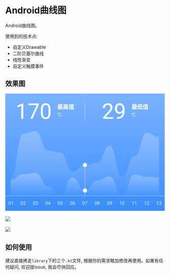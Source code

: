 # Android曲线图

Android曲线图。

使用到的技术点:
- 自定义Drawable
- 二阶贝塞尔曲线
- 线性渐变
- 自定义触摸事件

## 效果图

![](./art/plain.png)

![](./art/touch.gif)

![](./art/zoom.gif)

## 如何使用

建议直接拷走`library`下的三个`.kt`文件, 根据你的需求略加修改再使用。如果有任何疑问, 欢迎提issue, 我会尽快回应。

